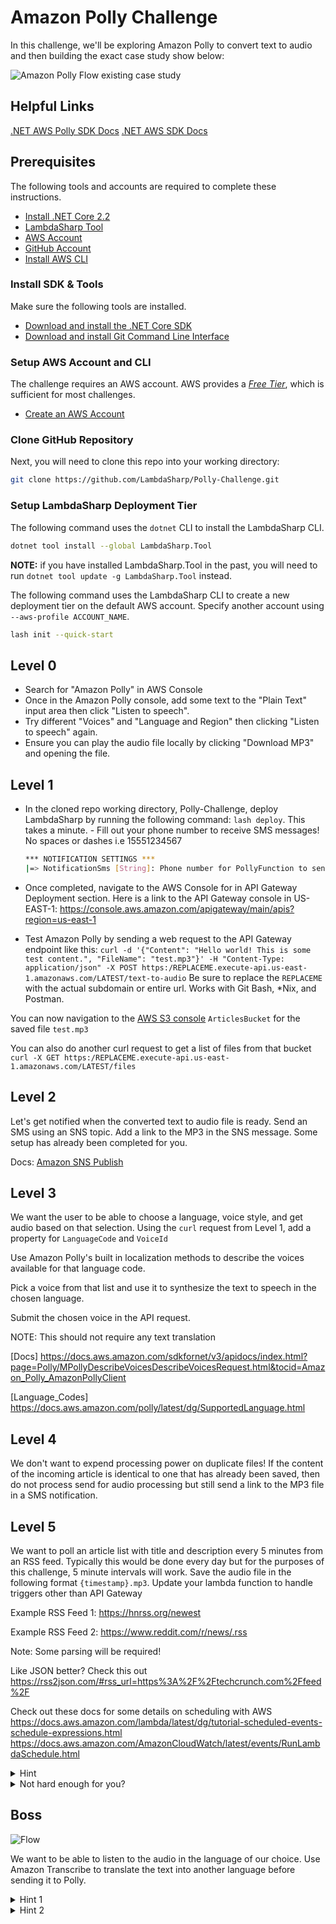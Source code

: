 # Amazon Polly Challenge

In this challenge, we'll be exploring Amazon Polly to convert text to audio and then building the exact case study show below:

![Amazon Polly Flow existing case study](case-study.png)

## Helpful Links

[.NET AWS Polly SDK Docs](https://docs.aws.amazon.com/sdkfornet/v3/apidocs/index.html?page=Polly/MPollySynthesizeSpeechSynthesizeSpeechRequest.html&tocid=Amazon_Polly_AmazonPollyClient)
[.NET AWS SDK Docs](https://docs.aws.amazon.com/sdkfornet/v3/apidocs)

## Prerequisites

The following tools and accounts are required to complete these instructions.

- [Install .NET Core 2.2](https://www.microsoft.com/net/download)
- [LambdaSharp Tool](https://github.com/LambdaSharp/LambdaSharpTool)
- [AWS Account](https://aws.amazon.com/)
- [GitHub Account](https://github.com/)
- [Install AWS CLI](https://aws.amazon.com/cli/)

### Install SDK & Tools

Make sure the following tools are installed.

- [Download and install the .NET Core SDK](https://dotnet.microsoft.com/download)
- [Download and install Git Command Line Interface](https://git-scm.com/downloads)

### Setup AWS Account and CLI

The challenge requires an AWS account. AWS provides a [_Free Tier_](https://aws.amazon.com/free/), which is sufficient for most challenges.

- [Create an AWS Account](https://aws.amazon.com)

### Clone GitHub Repository

Next, you will need to clone this repo into your working directory:

```bash
git clone https://github.com/LambdaSharp/Polly-Challenge.git
```

### Setup LambdaSharp Deployment Tier

The following command uses the `dotnet` CLI to install the LambdaSharp CLI.

```bash
dotnet tool install --global LambdaSharp.Tool
```

**NOTE:** if you have installed LambdaSharp.Tool in the past, you will need to run `dotnet tool update -g LambdaSharp.Tool` instead.

The following command uses the LambdaSharp CLI to create a new deployment tier on the default AWS account. Specify another account using `--aws-profile ACCOUNT_NAME`.

```bash
lash init --quick-start
```

## Level 0

- Search for "Amazon Polly" in AWS Console
- Once in the Amazon Polly console, add some text to the "Plain Text" input area then click "Listen to speech".
- Try different "Voices" and "Language and Region" then clicking "Listen to speech" again.
- Ensure you can play the audio file locally by clicking "Download MP3" and opening the file.

## Level 1

- In the cloned repo working directory, Polly-Challenge, deploy LambdaSharp by running the following command: `lash deploy`. This takes a minute. - Fill out your phone number to receive SMS messages!  No spaces or dashes i.e 15551234567

  ```bash
  *** NOTIFICATION SETTINGS *** 
  |=> NotificationSms [String]: Phone number for PollyFunction to send SMS messages for Polly audio files:
  ```

- Once completed, navigate to the AWS Console for  in API Gateway Deployment section.  Here is a link to the API Gateway console in US-EAST-1: https://console.aws.amazon.com/apigateway/main/apis?region=us-east-1
- Test Amazon Polly by sending a web request to the API Gateway endpoint like this: `curl -d '{"Content": "Hello world! This is some test content.", "FileName": "test.mp3"}' -H "Content-Type: application/json" -X POST https:/REPLACEME.execute-api.us-east-1.amazonaws.com/LATEST/text-to-audio` Be sure to replace the `REPLACEME` with the actual subdomain or entire url. Works with Git Bash, \*Nix, and Postman.

You can now navigation to the [AWS S3 console](https://s3.console.aws.amazon.com/s3/home?region=us-east-1) `ArticlesBucket` for the saved file `test.mp3`  

You can also do another curl request to get a list of files from that bucket `curl -X GET https:/REPLACEME.execute-api.us-east-1.amazonaws.com/LATEST/files`

## Level 2

Let's get notified when the converted text to audio file is ready. Send an SMS using an SNS topic. Add a link to the MP3 in the SNS message. Some setup has already been completed for you.

Docs: [Amazon SNS Publish](https://docs.aws.amazon.com/sdkfornet/v3/apidocs/index.html?page=SNS/MSNSPublishAsyncStringStringCancellationToken.html&tocid=Amazon_SimpleNotificationService_Amaz)

## Level 3

We want the user to be able to choose a language, voice style, and get audio based on that selection. Using the `curl` request from Level 1, add a property for `LanguageCode` and `VoiceId`

Use Amazon Polly's built in localization methods to describe the voices available for that language code.

Pick a voice from that list and use it to synthesize the text to speech in the chosen language.

Submit the chosen voice in the API request.

NOTE: This should not require any text translation

[Docs] https://docs.aws.amazon.com/sdkfornet/v3/apidocs/index.html?page=Polly/MPollyDescribeVoicesDescribeVoicesRequest.html&tocid=Amazon_Polly_AmazonPollyClient

[Language_Codes] https://docs.aws.amazon.com/polly/latest/dg/SupportedLanguage.html

## Level 4

We don't want to expend processing power on duplicate files! If the content of the incoming article is identical to one that has already been saved, then do not process send for audio processing but still send a link to the MP3 file in a SMS notification.

## Level 5

We want to poll an article list with title and description every 5 minutes from an RSS feed. Typically this would be done every day but for the purposes of this challenge, 5 minute intervals will work. Save the audio file in the following format `{timestamp}.mp3`. Update your lambda function to handle triggers other than API Gateway

Example RSS Feed 1: https://hnrss.org/newest

Example RSS Feed 2: https://www.reddit.com/r/news/.rss

Note: Some parsing will be required!

Like JSON better? Check this out https://rss2json.com/#rss_url=https%3A%2F%2Ftechcrunch.com%2Ffeed%2F

Check out these docs for some details on scheduling with AWS
https://docs.aws.amazon.com/lambda/latest/dg/tutorial-scheduled-events-schedule-expressions.html
https://docs.aws.amazon.com/AmazonCloudWatch/latest/events/RunLambdaSchedule.html

<details><summary>Hint</summary>
Make a post request to the API Gateway endpoint with the content from the RSS feed.
</details>
<details><summary>Not hard enough for you?</summary>
Parse the article's html into plain text then convert it to an mp3.  This could be in the field: <code>content:encoded</code>
</details>

## Boss

![Flow](thanos.jpg)

We want to be able to listen to the audio in the language of our choice. Use Amazon Transcribe to translate the text into another language before sending it to Polly.

<details><summary>Hint 1</summary>
Polly and Transcribe are similar services. Use the existing definitions in the <code>Module.yml</code> for ideas.
</details>

<details><summary>Hint 2</summary>
No, this is the boss level!
</details>

